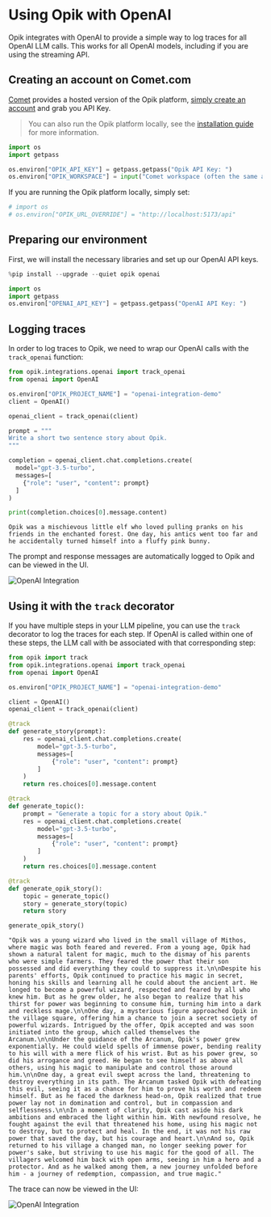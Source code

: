 # Using Opik with OpenAI

Opik integrates with OpenAI to provide a simple way to log traces for all OpenAI LLM calls. This works for all OpenAI models, including if you are using the streaming API.


## Creating an account on Comet.com

[Comet](https://www.comet.com/site) provides a hosted version of the Opik platform, [simply create an account](https://www.comet.com/signup?from=llm) and grab you API Key.

> You can also run the Opik platform locally, see the [installation guide](https://www.comet.com/docs/opik/self-host/self_hosting_opik/) for more information.


```python
import os
import getpass

os.environ["OPIK_API_KEY"] = getpass.getpass("Opik API Key: ")
os.environ["OPIK_WORKSPACE"] = input("Comet workspace (often the same as your username): ")
```

If you are running the Opik platform locally, simply set:


```python
# import os
# os.environ["OPIK_URL_OVERRIDE"] = "http://localhost:5173/api"
```

## Preparing our environment

First, we will install the necessary libraries and set up our OpenAI API keys.


```python
%pip install --upgrade --quiet opik openai
```


```python
import os
import getpass
os.environ["OPENAI_API_KEY"] = getpass.getpass("OpenAI API Key: ")
```

## Logging traces

In order to log traces to Opik, we need to wrap our OpenAI calls with the `track_openai` function:


```python
from opik.integrations.openai import track_openai
from openai import OpenAI

os.environ["OPIK_PROJECT_NAME"] = "openai-integration-demo"
client = OpenAI()

openai_client = track_openai(client)

prompt = """
Write a short two sentence story about Opik.
"""

completion = openai_client.chat.completions.create(
  model="gpt-3.5-turbo",
  messages=[
    {"role": "user", "content": prompt}
  ]
)

print(completion.choices[0].message.content)
```

    Opik was a mischievous little elf who loved pulling pranks on his friends in the enchanted forest. One day, his antics went too far and he accidentally turned himself into a fluffy pink bunny.


The prompt and response messages are automatically logged to Opik and can be viewed in the UI.

![OpenAI Integration](/img/cookbook/openai_trace_cookbook.png)

## Using it with the `track` decorator

If you have multiple steps in your LLM pipeline, you can use the `track` decorator to log the traces for each step. If OpenAI is called within one of these steps, the LLM call with be associated with that corresponding step:


```python
from opik import track
from opik.integrations.openai import track_openai
from openai import OpenAI

os.environ["OPIK_PROJECT_NAME"] = "openai-integration-demo"

client = OpenAI()
openai_client = track_openai(client)

@track
def generate_story(prompt):
    res = openai_client.chat.completions.create(
        model="gpt-3.5-turbo",
        messages=[
            {"role": "user", "content": prompt}
        ]
    )
    return res.choices[0].message.content

@track
def generate_topic():
    prompt = "Generate a topic for a story about Opik."
    res = openai_client.chat.completions.create(
        model="gpt-3.5-turbo",
        messages=[
            {"role": "user", "content": prompt}
        ]
    )
    return res.choices[0].message.content

@track
def generate_opik_story():
    topic = generate_topic()
    story = generate_story(topic)
    return story

generate_opik_story()

```




    "Opik was a young wizard who lived in the small village of Mithos, where magic was both feared and revered. From a young age, Opik had shown a natural talent for magic, much to the dismay of his parents who were simple farmers. They feared the power that their son possessed and did everything they could to suppress it.\n\nDespite his parents' efforts, Opik continued to practice his magic in secret, honing his skills and learning all he could about the ancient art. He longed to become a powerful wizard, respected and feared by all who knew him. But as he grew older, he also began to realize that his thirst for power was beginning to consume him, turning him into a dark and reckless mage.\n\nOne day, a mysterious figure approached Opik in the village square, offering him a chance to join a secret society of powerful wizards. Intrigued by the offer, Opik accepted and was soon initiated into the group, which called themselves the Arcanum.\n\nUnder the guidance of the Arcanum, Opik's power grew exponentially. He could wield spells of immense power, bending reality to his will with a mere flick of his wrist. But as his power grew, so did his arrogance and greed. He began to see himself as above all others, using his magic to manipulate and control those around him.\n\nOne day, a great evil swept across the land, threatening to destroy everything in its path. The Arcanum tasked Opik with defeating this evil, seeing it as a chance for him to prove his worth and redeem himself. But as he faced the darkness head-on, Opik realized that true power lay not in domination and control, but in compassion and selflessness.\n\nIn a moment of clarity, Opik cast aside his dark ambitions and embraced the light within him. With newfound resolve, he fought against the evil that threatened his home, using his magic not to destroy, but to protect and heal. In the end, it was not his raw power that saved the day, but his courage and heart.\n\nAnd so, Opik returned to his village a changed man, no longer seeking power for power's sake, but striving to use his magic for the good of all. The villagers welcomed him back with open arms, seeing in him a hero and a protector. And as he walked among them, a new journey unfolded before him - a journey of redemption, compassion, and true magic."



The trace can now be viewed in the UI:

![OpenAI Integration](/img/cookbook/openai_trace_decorator_cookbook.png)
